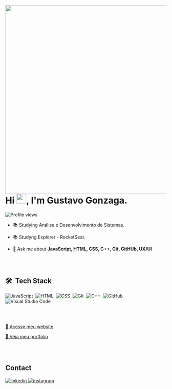 
<img align="right" height="590em" src="https://raw.githubusercontent.com/gist/gonzagaa/0c41d20c218ea4125aff06a937b61021/raw/1a253efbc474f27da4dcdf7e59cb6edf6b36033a/githubcard.svg"/>
<h1 align="left">Hi <img src="https://raw.githubusercontent.com/kaueMarques/kaueMarques/master/hi.gif" height="30px">, I'm Gustavo Gonzaga.</h1>
<p align="left"> <img src="https://komarev.com/ghpvc/?username=gonzagaa&color=yellow" alt="Profile views" /> </p>

- 📚 Studying Análise e Desenvolvimento de Sistemas.

- 📚 Studyng Explorer - RocketSeat.

- 💬 Ask me about **JavaScript, HTML, CSS, C++, Git, GitHUb, UX/UI**



<br><br>

## 🛠 &nbsp;Tech Stack

![JavaScript](https://img.shields.io/badge/-JavaScript-05122A?style=flat&logo=javascript)&nbsp;
![HTML](https://img.shields.io/badge/-HTML-05122A?style=flat&logo=HTML5)&nbsp;
![CSS](https://img.shields.io/badge/-CSS-05122A?style=flat&logo=CSS3&logoColor=1572B6)&nbsp;
![Git](https://img.shields.io/badge/-Git-05122A?style=flat&logo=git)&nbsp;
![C++](https://img.shields.io/badge/-C++-05122A?style=flat&logo=C++)&nbsp;
![GitHub](https://img.shields.io/badge/-GitHub-05122A?style=flat&logo=github)&nbsp;
![Visual Studio Code](https://img.shields.io/badge/-Visual%20Studio%20Code-05122A?style=flat&logo=visual-studio-code&logoColor=007ACC)&nbsp;



<br>
<!--

## ⚙️ &nbsp;GitHub Analytics

<p align="left">
<img width="530em" src="https://github-readme-stats.vercel.app/api?username=gonzagaa&show_icons=true&theme=vision-friendly-dark" alt="Gustavo Gonzaga's stats"/>
<img width="530em" src="https://github-readme-stats.vercel.app/api/top-langs/?username=gonzagaa&layout=compact&theme=vision-friendly-dark" alt="Gustavo Gonzaga's most languages"/>
</p>
-->

<br>

<p>
<a href="https://portfolio.gustavogonzaga.dev.br" target="_blank">🚀 Acesse meu website</a>
</p>

<p>
<a href="https://gustavogonzaga.dev.br" target="_blank">🚀 Veja meu portfolio</a>
</p>

<br><br>

## Contact

<p>
<a href="https://linkedin.com/in/gustavognzg" target="_blank">
  <img align="center" src="https://img.shields.io/badge/-gustavognzg-05122A?style=flat&logo=linkedin" alt="linkedin"/>
</a>
<a href="https://instagram.com/gonxgx" target="_blank">
 <img align="center" src="https://img.shields.io/badge/-gonzagaa.dev-05122A?style=flat&logo=instagram" alt="instagram"/>
</a>
</p>

<!--

<img width="490em" src="https://github-readme-twitter-gazf.vercel.app/api?id=maykbrito&layout=wide&show_reply=off&show_retweet=off" />


**maykbrito/maykbrito** is a ✨ _special_ ✨ repository because its `README.md` (this file) appears on your GitHub profile.

Here are some ideas to get you started:

- 🔭 I’m currently working on ...
- 🌱 I’m currently learning ...
- 👯 I’m looking to collaborate on ...
- 🤔 I’m looking for help with ...
- 💬 Ask me about ...
- 📫 How to reach me: ...
- 😄 Pronouns: ...
- ⚡ Fun fact: ...
-->
